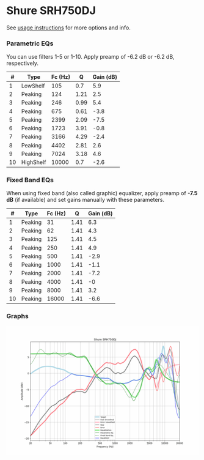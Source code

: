 # Shure SRH750DJ
See [usage instructions](https://github.com/jaakkopasanen/AutoEq#usage) for more options and info.

### Parametric EQs
You can use filters 1-5 or 1-10. Apply preamp of -6.2 dB or -6.2 dB, respectively.

|   # | Type      |   Fc (Hz) |    Q |   Gain (dB) |
|-----|-----------|-----------|------|-------------|
|   1 | LowShelf  |       105 | 0.7  |         5.9 |
|   2 | Peaking   |       124 | 1.21 |         2.5 |
|   3 | Peaking   |       246 | 0.99 |         5.4 |
|   4 | Peaking   |       675 | 0.61 |        -3.8 |
|   5 | Peaking   |      2399 | 2.09 |        -7.5 |
|   6 | Peaking   |      1723 | 3.91 |        -0.8 |
|   7 | Peaking   |      3166 | 4.29 |        -2.4 |
|   8 | Peaking   |      4402 | 2.81 |         2.6 |
|   9 | Peaking   |      7024 | 3.18 |         4.6 |
|  10 | HighShelf |     10000 | 0.7  |        -2.6 |

### Fixed Band EQs
When using fixed band (also called graphic) equalizer, apply preamp of **-7.5 dB** (if available) and set gains manually with these parameters.

|   # | Type    |   Fc (Hz) |    Q |   Gain (dB) |
|-----|---------|-----------|------|-------------|
|   1 | Peaking |        31 | 1.41 |         6.3 |
|   2 | Peaking |        62 | 1.41 |         4.3 |
|   3 | Peaking |       125 | 1.41 |         4.5 |
|   4 | Peaking |       250 | 1.41 |         4.9 |
|   5 | Peaking |       500 | 1.41 |        -2.9 |
|   6 | Peaking |      1000 | 1.41 |        -1.1 |
|   7 | Peaking |      2000 | 1.41 |        -7.2 |
|   8 | Peaking |      4000 | 1.41 |        -0   |
|   9 | Peaking |      8000 | 1.41 |         3.2 |
|  10 | Peaking |     16000 | 1.41 |        -6.6 |

### Graphs
![](./Shure%20SRH750DJ.png)
